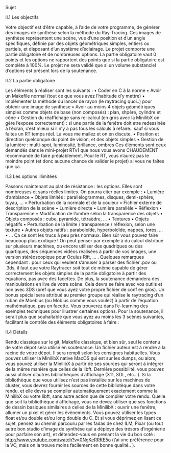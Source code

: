 Sujet


II.1 Les objectifs

Votre objectif est d’être capable, à l’aide de votre programme, de générer des images
de synthèse selon la méthode du Ray-Tracing. Ces images de synthèse représentent une
scène, vue d’une position et d’un angle spécifiques, définie par des objets géométriques
simples, entiers ou partiels, et disposant d’un système d’éclairage.
Le projet comporte une partie obligatoire et de nombreuses options. La partie obligatoire
vaut 0 points et les options ne rapportent des points que si la partie obligatoire
est complète à 100%. Le projet ne sera validé que si un volume substanciel d’options est
présent lors de la soutenance.


II.2 La partie obligatoire

Les éléments à réaliser sont les suivants :
• Coder en C à la norme
• Avoir un Makefile normal (tout ce que vous avez l’habitude d’y mettre)
• Implémenter la méthode du lancer de rayon (le raytracing quoi..) pour obtenir une
image de synthèse
• Avoir au moins 4 objets géométriques simples comme objets de base (non composés)
: plan, shpère, cylindre et cône
• Gestion du réaffichage sans re-calcul (en gros avec la MinilibX on gère l’expose
correctement) : si une partie de la fenêtre doit etre redessinée à l’écran, c’est
mieux si il n’y a pas tous les calculs à refaire.. sauf si vous faites un RT temps réel.
Là vous me mailez et on en discute.
• Position et direction quelconque du point de vision, et des objets simples
• Gestion de la lumière : multi-spot, luminosité, brillance, ombres
Ces éléments sont ceux demandés dans le mini-projet RTv1 que nous vous avons
CHAUDEMENT recommandé de faire préalablement. Pour le RT, vous n’aurez pas le
moindre point (et donc aucune chance de valider le projet) si vous ne faîtes que ça.


II.3 Les options illimitées

Passons maintenant au plat de résistance : les options.
Elles sont nombreuses et sans réelles limites. On pourra citer par exemple :
• Lumière d’ambiance
• Objets limités : parallélogrammes, disques, demi-sphère, tuyau, ...
• Perturbation de la normale et de la couleur
• Fichier externe de description de la scène
• Lumière directe
• Lumière parallèle
• Réflexion
• Transparence
• Modification de l’ombre selon la transparence des objets
• Objets composés : cube, pyramide, tétraèdre, ...
• Textures
• Objets négatifs
• Perturbation de la limite / transparence / réflexion, selon une texture
• Autres objets natifs : paraboloïde, hyperboloïde, nappes, tores, ...
• ...
Ça ce sont les trucs à peu près normaux. Bien sûr vous pouvez faire beaucoup plus
exotique ! On peut penser par exemple à du calcul distribué sur plusieurs machines, ou
encore utiliser des quadriques ou des quartiques, des séquences vidéos réalisées à partir
de vos images, une version stéréoscopique pour Oculus Rift, ... . Quelques remarques
cependant : pour ceux qui veulent s’amuser à parser des fichier .pov ou .3ds, il faut que
votre Raytracer soit tout de même capable de gérer correctement les objets simples de
la partie obligatoire à partir des équations, pas avec des facettes. De plus, la soutenance
demandera des manipulations en live de votre scène. Cela devra se faire avec vos outils
et non avec 3DS (bref que vous ayez votre propre fichier de conf en gros).
Un bonus spécial sera attribué au premier groupe qui réalise le raytracing d’un ruban
de Moebius (ou Möbius comme vous voulez) à partir de l’équation mathématique, pas en
facette.
Vous trouverez dans l’e-learning des exemples techniques pour illustrer certaines options.
Pour la soutenance, il serait plus que souhaitable que vous ayez au moins les 3 scènes
suivantes, facilitant le contrôle des éléments obligatoires à faire :

II.4 Détails

Rendu classique sur le git, Makefile classique, et bien sûr, seul le contenu de votre
dépot sera utilisé en soutenance. Un fichier auteur est à rendre à la racine de votre dépot.
Il sera rempli selon les consignes habituelles.
Vous pouvez utiliser la MinilibX native MacOS qui est sur les dumps, ou alors, vous
pouvez utiliser la MinilibX à partir de ses sources qui seront à intégrer de la même
manière que celles de la libft. Dernière possibilité, vous pouvez aussi utiliser d’autres bibliothèques
d’affichage (X11, SDL, etc...). Si la bibliothèque que vous utilisez n’est pas installée
sur les machines de cluster, vous devrez fournir les sources de cette bibliotèque dans
votre rendu, et elle devra se compiler automatiquement exactement comme la MinilibX
ou votre libft, sans autre action que de compiler votre rendu. Quelle que soit la bibliothèque
d’affichage, vous ne devez utiliser que ses fonctions de dessin basiques similaires
à celles de la MinilibX : ouvrir une fenêtre, allumer un pixel et gérer les évènements.
Vous pouvez utiliser les types float et/ou double et/ou long double du C.
Et si vous déprimez en lisant ce sujet, pensez au chemin parcouru par les fadas
de chez ILM, Pixar (ou tout autre bon studio d’image de synthèse qui a déployé des
trésors d’ingénierie pour parfaire son art), et détendez-vous en prenant la vie du bon
coté : http://www.youtube.com/watch?v=0NgKeRRKE5o (j’ai une préférence pour la
VO, mais on la trouve moins facilement en bonne qualité.. ).
